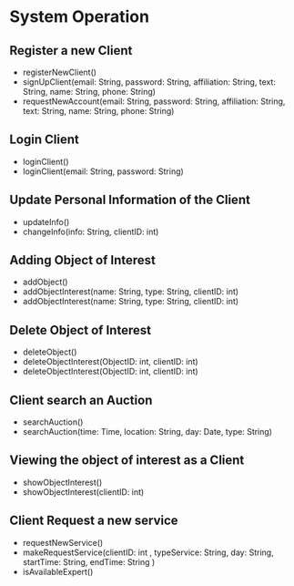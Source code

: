 # System Operation

## Register a new Client

- registerNewClient()
- signUpClient(email: String, password: String, affiliation: String, text: String, name: String, phone: String)
- requestNewAccount(email: String, password: String, affiliation: String, text: String, name: String, phone: String)

## Login Client

- loginClient()
- loginClient(email: String, password: String)

## Update Personal Information of the Client

- updateInfo()
- changeInfo(info: String, clientID: int)

## Adding Object of Interest

- addObject()
- addObjectInterest(name: String, type: String, clientID: int)
- addObjectInterest(name: String, type: String, clientID: int)

## Delete Object of Interest

- deleteObject()
- deleteObjectInterest(ObjectID: int, clientID: int)
- deleteObjectInterest(ObjectID: int, clientID: int)

## Client search an Auction

- searchAuction()
- searchAuction(time: Time, location: String, day: Date, type: String)

## Viewing the object of interest as a Client

- showObjectInterest()
- showObjectInterest(clientID: int)

## Client Request a new service

- requestNewService()
- makeRequestService(clientID: int , typeService: String, day: String, startTime: String, endTime: String )
- isAvailableExpert()
